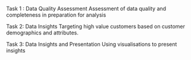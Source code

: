 Task 1 : Data Quality Assessment
Assessment of data quality and completeness in preparation for analysis

Task 2: Data Insights
Targeting high value customers based on customer demographics and attributes.

Task 3: Data Insights and Presentation
Using visualisations to present insights
